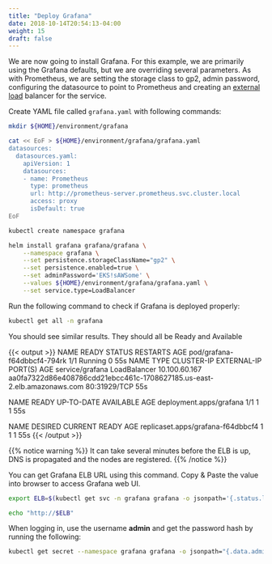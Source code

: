 ```yaml
---
title: "Deploy Grafana"
date: 2018-10-14T20:54:13-04:00
weight: 15
draft: false
---
```


We are now going to install Grafana. For this example, we are primarily using the Grafana defaults,
but we are overriding several parameters. As with Prometheus, we are setting the storage class
to gp2, admin password, configuring the datasource to point to Prometheus and creating an
[external load](https://kubernetes.io/docs/tasks/access-application-cluster/create-external-load-balancer/)
balancer for the service.

Create YAML file called `grafana.yaml` with following commands:

```bash
mkdir ${HOME}/environment/grafana

cat << EoF > ${HOME}/environment/grafana/grafana.yaml
datasources:
  datasources.yaml:
    apiVersion: 1
    datasources:
    - name: Prometheus
      type: prometheus
      url: http://prometheus-server.prometheus.svc.cluster.local
      access: proxy
      isDefault: true
EoF
```

```bash
kubectl create namespace grafana

helm install grafana grafana/grafana \
    --namespace grafana \
    --set persistence.storageClassName="gp2" \
    --set persistence.enabled=true \
    --set adminPassword='EKS!sAWSome' \
    --values ${HOME}/environment/grafana/grafana.yaml \
    --set service.type=LoadBalancer
```

Run the following command to check if Grafana is deployed properly:

```bash
kubectl get all -n grafana
```

You should see similar results. They should all be Ready and Available

{{< output >}}
NAME                          READY   STATUS    RESTARTS   AGE
pod/grafana-f64dbbcf4-794rk   1/1     Running   0          55s
NAME              TYPE           CLUSTER-IP      EXTERNAL-IP                                                               PORT(S)        AGE
service/grafana   LoadBalancer   10.100.60.167   aa0fa7322d86e408786cdd21ebcc461c-1708627185.us-east-2.elb.amazonaws.com   80:31929/TCP   55s

NAME                      READY   UP-TO-DATE   AVAILABLE   AGE
deployment.apps/grafana   1/1     1            1           55s

NAME                                DESIRED   CURRENT   READY   AGE
replicaset.apps/grafana-f64dbbcf4   1         1         1       55s
{{< /output >}}

{{% notice warning %}}
It can take several minutes before the ELB is up, DNS is propagated and the nodes are registered.
{{% /notice %}}

You can get Grafana ELB URL using this command. Copy & Paste the value into browser to access Grafana web UI.

```bash
export ELB=$(kubectl get svc -n grafana grafana -o jsonpath='{.status.loadBalancer.ingress[0].hostname}')

echo "http://$ELB"
```

When logging in, use the username **admin** and get the password hash by running the following:

```bash
kubectl get secret --namespace grafana grafana -o jsonpath="{.data.admin-password}" | base64 --decode ; echo
```
